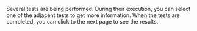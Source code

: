 Several tests are being performed. During their execution, you can select one of the adjacent tests to get more information. When the tests are completed, you can click to the next page to see the results.
